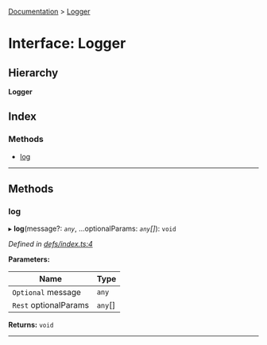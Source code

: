 [Documentation](../README.md) > [Logger](../interfaces/logger.md)

# Interface: Logger

## Hierarchy

**Logger**

## Index

### Methods

* [log](logger.md#log)

---

## Methods

<a id="log"></a>

###  log

▸ **log**(message?: *`any`*, ...optionalParams: *`any`[]*): `void`

*Defined in [defs/index.ts:4](https://github.com/bad-batch/handl/blob/20503ed/packages/debug-manager/src/defs/index.ts#L4)*

**Parameters:**

| Name | Type |
| ------ | ------ |
| `Optional` message | `any` |
| `Rest` optionalParams | `any`[] |

**Returns:** `void`

___

